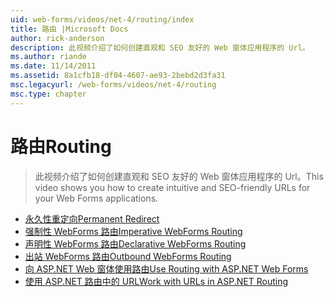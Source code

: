 ```yaml
---
uid: web-forms/videos/net-4/routing/index
title: 路由 |Microsoft Docs
author: rick-anderson
description: 此视频介绍了如何创建直观和 SEO 友好的 Web 窗体应用程序的 Url。
ms.author: riande
ms.date: 11/14/2011
ms.assetid: 8a1cfb18-df04-4607-ae93-2bebd2d3fa31
msc.legacyurl: /web-forms/videos/net-4/routing
msc.type: chapter
---
```

<a name="routing"></a><span data-ttu-id="4f600-103">路由</span><span class="sxs-lookup"><span data-stu-id="4f600-103">Routing</span></span>
====================
> <span data-ttu-id="4f600-104">此视频介绍了如何创建直观和 SEO 友好的 Web 窗体应用程序的 Url。</span><span class="sxs-lookup"><span data-stu-id="4f600-104">This video shows you how to create intuitive and SEO-friendly URLs for your Web Forms applications.</span></span>


- [<span data-ttu-id="4f600-105">永久性重定向</span><span class="sxs-lookup"><span data-stu-id="4f600-105">Permanent Redirect</span></span>](aspnet-4-quick-hit-permanent-redirect.md)
- [<span data-ttu-id="4f600-106">强制性 WebForms 路由</span><span class="sxs-lookup"><span data-stu-id="4f600-106">Imperative WebForms Routing</span></span>](aspnet-4-quick-hit-imperative-webforms-routing.md)
- [<span data-ttu-id="4f600-107">声明性 WebForms 路由</span><span class="sxs-lookup"><span data-stu-id="4f600-107">Declarative WebForms Routing</span></span>](aspnet-4-quick-hit-declarative-webforms-routing.md)
- [<span data-ttu-id="4f600-108">出站 WebForms 路由</span><span class="sxs-lookup"><span data-stu-id="4f600-108">Outbound WebForms Routing</span></span>](aspnet-4-quick-hit-outbound-webforms-routing.md)
- [<span data-ttu-id="4f600-109">向 ASP.NET Web 窗体使用路由</span><span class="sxs-lookup"><span data-stu-id="4f600-109">Use Routing with ASP.NET Web Forms</span></span>](how-do-i-use-routing-with-aspnet-web-forms.md)
- [<span data-ttu-id="4f600-110">使用 ASP.NET 路由中的 URL</span><span class="sxs-lookup"><span data-stu-id="4f600-110">Work with URLs in ASP.NET Routing</span></span>](how-do-i-work-with-urls-in-aspnet-routing.md)
